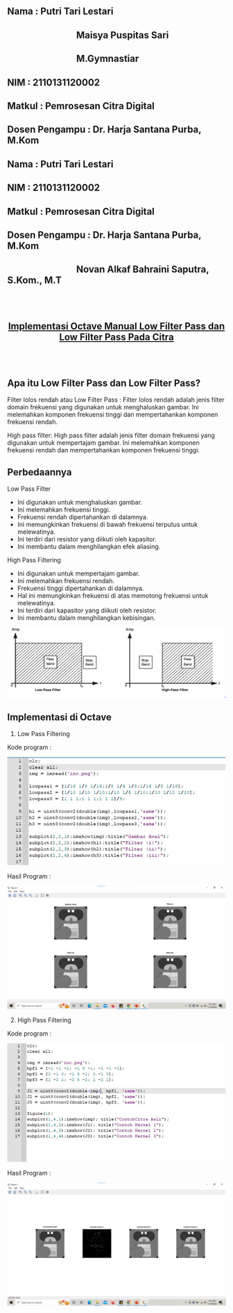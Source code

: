 ## Nama           : Putri Tari Lestari
<h2>&nbsp &nbsp &nbsp &nbsp &nbsp &nbsp &nbsp &nbsp &nbsp &nbsp &nbsp &nbsp &nbsp &nbsp &nbsp &nbsp Maisya Puspitas Sari</h2>
<h2>&nbsp &nbsp &nbsp &nbsp &nbsp &nbsp &nbsp &nbsp &nbsp &nbsp &nbsp &nbsp &nbsp &nbsp &nbsp &nbsp M.Gymnastiar</h2>

## NIM            : 2110131120002
## Matkul         : Pemrosesan Citra Digital
## Dosen Pengampu : Dr. Harja Santana Purba, M.Kom
## Nama           : Putri Tari Lestari
## NIM            : 2110131120002
## Matkul         : Pemrosesan Citra Digital
## Dosen Pengampu : Dr. Harja Santana Purba, M.Kom
<h2>&nbsp &nbsp &nbsp &nbsp &nbsp &nbsp &nbsp &nbsp &nbsp &nbsp &nbsp &nbsp &nbsp &nbsp &nbsp &nbsp Novan Alkaf Bahraini Saputra, S.Kom., M.T</h2>
<br>
<br>

<h2 align=center><u>Implementasi Octave Manual Low Filter Pass dan Low Filter Pass Pada Citra</u></h2>
<br>
<br>

## Apa itu Low Filter Pass dan Low Filter Pass?

Filter lolos rendah atau Low Filter Pass : Filter lolos rendah adalah jenis filter domain frekuensi yang digunakan untuk menghaluskan gambar. Ini melemahkan komponen frekuensi tinggi dan mempertahankan komponen frekuensi rendah.

High pass filter: High pass filter adalah jenis filter domain frekuensi yang digunakan untuk mempertajam gambar. Ini melemahkan komponen frekuensi rendah dan mempertahankan komponen frekuensi tinggi.

## Perbedaannya

Low Pass Filter
- Ini digunakan untuk menghaluskan gambar. 
- Ini melemahkan frekuensi tinggi. 
- Frekuensi rendah dipertahankan di dalamnya. 
- Ini memungkinkan frekuensi di bawah frekuensi terputus untuk melewatinya. 
- Ini terdiri dari resistor yang diikuti oleh kapasitor. 
- Ini membantu dalam menghilangkan efek aliasing. 

 High Pass Filtering
 - Ini digunakan untuk mempertajam gambar.
 - Ini melemahkan frekuensi rendah.
 - Frekuensi tinggi dipertahankan di dalamnya.
 - Hal ini memungkinkan frekuensi di atas memotong frekuensi untuk melewatinya.
 - Ini terdiri dari kapasitor yang diikuti oleh resistor.
 - Ini membantu dalam menghilangkan kebisingan.

 <p align=center><img src=gambar/gambar68.PNG>

 ## Implementasi di Octave

 1. Low Pass Filtering

 Kode program :

 <p align=center><img src=gambar/gambar69.jpg>

 Hasil Program :

 <p align=center><img src=gambar/gambar70.jpg>

 2. High Pass Filtering

 Kode program :

 <p align=center><img src=gambar/gambar71.jpg>

 Hasil Program :

 <p align=center><img src=gambar/gambar72.jpg>